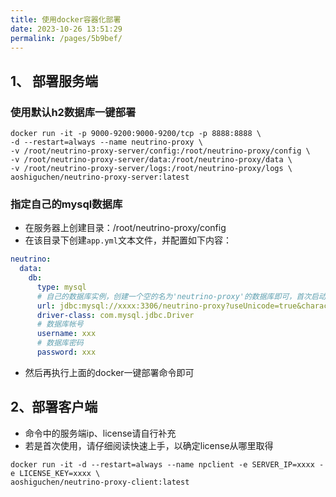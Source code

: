 ```yaml
---
title: 使用docker容器化部署
date: 2023-10-26 13:51:29
permalink: /pages/5b9bef/
---
```


## 1、 部署服务端
### 使用默认h2数据库一键部署
```shell
docker run -it -p 9000-9200:9000-9200/tcp -p 8888:8888 \
-d --restart=always --name neutrino-proxy \
-v /root/neutrino-proxy-server/config:/root/neutrino-proxy/config \
-v /root/neutrino-proxy-server/data:/root/neutrino-proxy/data \
-v /root/neutrino-proxy-server/logs:/root/neutrino-proxy/logs \
aoshiguchen/neutrino-proxy-server:latest
```

### 指定自己的mysql数据库
- 在服务器上创建目录：/root/neutrino-proxy/config
- 在该目录下创建`app.yml`文本文件，并配置如下内容：
```yml
neutrino:
  data:
    db:
      type: mysql
      # 自己的数据库实例，创建一个空的名为'neutrino-proxy'的数据库即可，首次启动服务端会自动初始化
      url: jdbc:mysql://xxxx:3306/neutrino-proxy?useUnicode=true&characterEncoding=UTF-8&allowMultiQueries=true&useAffectedRows=true&useSSL=false
      driver-class: com.mysql.jdbc.Driver
      # 数据库帐号
      username: xxx
      # 数据库密码
      password: xxx
```
- 然后再执行上面的docker一键部署命令即可

## 2、部署客户端
- 命令中的服务端ip、license请自行补充
- 若是首次使用，请仔细阅读快速上手，以确定license从哪里取得
```shell 
docker run -it -d --restart=always --name npclient -e SERVER_IP=xxxx -e LICENSE_KEY=xxxx \
aoshiguchen/neutrino-proxy-client:latest
```

